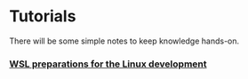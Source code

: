 # Tutorials
There will be some simple notes to keep knowledge hands-on.

### [WSL preparations for the Linux development](WSL/Readme.md)
